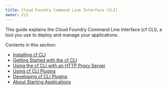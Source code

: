 ```yaml
---
title: Cloud Foundry Command Line Interface (CLI)
owner: CLI
---
```


This guide explains the Cloud Foundry Command Line Interface (cf CLI), a tool you use to deploy and manage your applications.

Contents in this section:

* <a href="./install-go-cli.html" class="subnav">Installing cf CLI</a>
* <a href="./getting-started.html" class="subnav">Getting Started with the cf CLI</a>
* <a href="./http-proxy.html" class="subnav">Using the cf CLI with an HTTP Proxy Server</a>
* <a href="./use-cli-plugins.html" class="subnav">Using cf CLI Plugins</a>
* <a href="./develop-cli-plugins.html" class="subnav">Developing cf CLI Plugins</a>
* <a href="../devguide/deploy-apps/app-startup.html" class="subnav">About Starting Applications</a>

